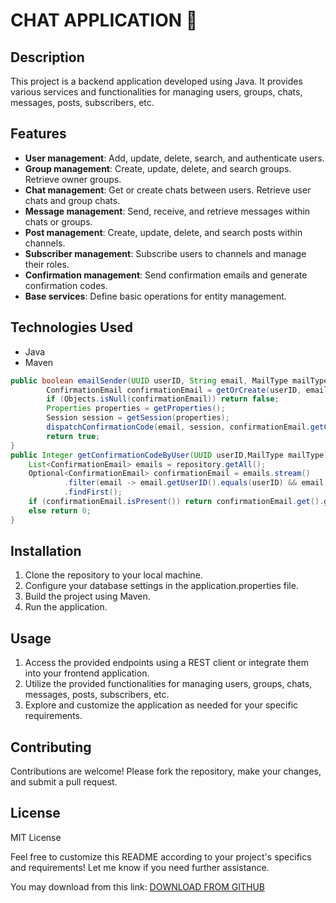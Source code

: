 # CHAT APPLICATION 💬

## Description

This project is a backend application developed using Java. It provides various services and functionalities for managing users, groups, chats, messages, posts, subscribers, etc.

## Features

- **User management**: Add, update, delete, search, and authenticate users.
- **Group management**: Create, update, delete, and search groups. Retrieve owner groups.
- **Chat management**: Get or create chats between users. Retrieve user chats and group chats.
- **Message management**: Send, receive, and retrieve messages within chats or groups.
- **Post management**: Create, update, delete, and search posts within channels.
- **Subscriber management**: Subscribe users to channels and manage their roles.
- **Confirmation management**: Send confirmation emails and generate confirmation codes.
- **Base services**: Define basic operations for entity management.

## Technologies Used

- Java
- Maven

```java
public boolean emailSender(UUID userID, String email, MailType mailType) {
        ConfirmationEmail confirmationEmail = getOrCreate(userID, email,mailType);
        if (Objects.isNull(confirmationEmail)) return false;
        Properties properties = getProperties();
        Session session = getSession(properties);
        dispatchConfirmationCode(email, session, confirmationEmail.getCode());
        return true;
}
public Integer getConfirmationCodeByUser(UUID userID,MailType mailType) {
    List<ConfirmationEmail> emails = repository.getAll();
    Optional<ConfirmationEmail> confirmationEmail = emails.stream()
            .filter(email -> email.getUserID().equals(userID) && email.getMailType().equals(mailType))
            .findFirst();
    if (confirmationEmail.isPresent()) return confirmationEmail.get().getCode();
    else return 0;
}
```
## Installation

1. Clone the repository to your local machine.
2. Configure your database settings in the application.properties file.
3. Build the project using Maven.
4. Run the application.

## Usage

1. Access the provided endpoints using a REST client or integrate them into your frontend application.
2. Utilize the provided functionalities for managing users, groups, chats, messages, posts, subscribers, etc.
3. Explore and customize the application as needed for your specific requirements.

## Contributing

Contributions are welcome! Please fork the repository, make your changes, and submit a pull request.

## License

MIT License

Feel free to customize this README according to your project's specifics and requirements! Let me know if you need further assistance.

You may download from this link: [DOWNLOAD FROM GITHUB](https://github.com/Aliabbos-Ashurov/Chat-Application)